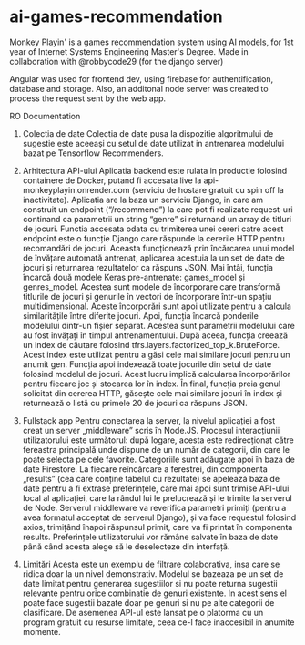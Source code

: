# ai-games-recommendation
Monkey Playin' is a games recommendation system using AI models, for 1st year of Internet Systems Engineering Master's Degree.
Made in collaboration with @robbycode29 (for the django server)

Angular was used for frontend dev, using firebase for authentification, database and storage. Also, an additonal node server was created to process the request sent by the web app.

RO Documentation

1.	Colectia de date 
Colectia de date pusa la dispozitie algoritmului de sugestie este aceeași cu setul de date utilizat in antrenarea modelului bazat pe Tensorflow Recommenders.

2.	Arhitectura API-ului 
Aplicatia backend este rulata in productie folosind containere de Docker, putand fi accesata live la api-monkeyplayin.onrender.com (serviciu de hostare gratuit cu spin off la inactivitate). 
Aplicatia are la baza un serviciu Django, in care am construit un endpoint (“/recommend”) la care pot fi realizate request-uri continand ca parametrii un string “genre” si returnand un array de titluri de jocuri. 
Functia accesata odata cu trimiterea unei cereri catre acest endpoint este o funcție Django care răspunde la cererile HTTP pentru recomandări de jocuri. Aceasta funcționează prin încărcarea unui model de învățare automată antrenat, aplicarea acestuia la un set de date de jocuri și returnarea rezultatelor ca răspuns JSON. 
Mai întâi, funcția încarcă două modele Keras pre-antrenate: games_model și genres_model. Acestea sunt modele de încorporare care transformă titlurile de jocuri și genurile în vectori de încorporare într-un spațiu multidimensional. Aceste încorporări sunt apoi utilizate pentru a calcula similaritățile între diferite jocuri. 
Apoi, funcția încarcă ponderile modelului dintr-un fișier separat. Acestea sunt parametrii modelului care au fost învățați în timpul antrenamentului. 
După aceea, funcția creează un index de căutare folosind tfrs.layers.factorized_top_k.BruteForce. Acest index este utilizat pentru a găsi cele mai similare jocuri pentru un anumit gen. 
Funcția apoi indexează toate jocurile din setul de date folosind modelul de jocuri. Acest lucru implică calcularea încorporărilor pentru fiecare joc și stocarea lor în index. În final, funcția preia genul solicitat din cererea HTTP, găsește cele mai similare jocuri în index și returnează o listă cu primele 20 de jocuri ca răspuns JSON. 

3.	Fullstack app
Pentru conectarea la server, la nivelul aplicației a fost creat un server „middleware” scris în Node.JS. 
Procesul interacțiunii utilizatorului este următorul: după logare, acesta este redirecționat către fereastra principală unde dispune de un număr de categorii, din care le poate selecta pe cele favorite. 
Categoriile sunt adăugate apoi în baza de date Firestore.
La fiecare reîncărcare a ferestrei, din componenta „results” (cea care conține tabelul cu rezultate) se apelează baza de date pentru a fi extrase preferințele, care mai apoi sunt trimise API-ului local al aplicației, care la rândul lui le prelucrează și le trimite la serverul de Node.
Serverul middleware va reverifica parametri primiți (pentru a avea formatul acceptat de serverul Django), și va face requestul folosind axios, trimițând înapoi răspunsul primit, care va fi printat în componenta results.
Preferințele utilizatorului vor rămâne salvate în baza de date până când acesta alege să le deselecteze din interfață. 
 

4. Limitări 
Acesta este un exemplu de filtrare colaborativa, insa care se ridica doar la un nivel demonstrativ. Modelul se bazeaza pe un set de date limitat pentru generarea sugestiilor si nu poate returna sugestii relevante pentru orice combinatie de genuri existente. In acest sens el poate face sugestii bazate doar pe genuri si nu pe alte categorii de clasificare. De asemenea API-ul este lansat pe o platorma cu un program gratuit cu resurse limitate, ceea ce-l face inaccesibil in anumite momente.


